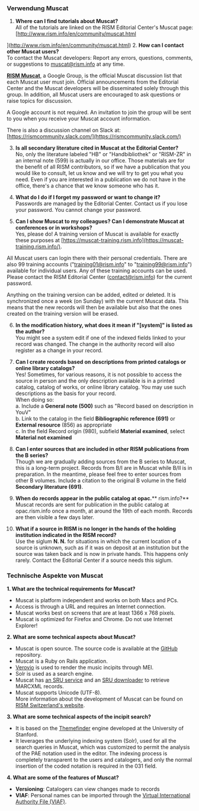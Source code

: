 ### Verwendung Muscat

1. **Where can I find tutorials about Muscat?**  
All of the tutorials are linked on the RISM Editorial Center's Muscat page: [http://www.rism.info/en/community/muscat.html  

](http://www.rism.info/en/community/muscat.html)
2. **How can I contact other Muscat users?**  
To contact the Muscat developers: Report any errors, questions, comments, or suggestions to muscat@rism.info at any time.   

**[RISM Muscat](https://groups.google.com/forum/#!forum/rism-muscat)**, a Google Group, is the official Muscat discussion list that each Muscat user must join. Official announcements from the Editorial Center and the Muscat developers will be disseminated solely through this group. In addition, all Muscat users are encouraged to ask questions or raise topics for discussion.   

A Google account is not required. An invitation to join the group will be sent to you when you receive your Muscat account information.  

There is also a discussion channel on Slack at:   
[https://rismcommunity.slack.com/](https://rismcommunity.slack.com/)  

3. **Is all secondary literature cited in Muscat at the Editorial Center?**  
No, only the literature labeled "HB" or "Handbibliothek" or "RISM-ZR" in an internal note (599) is actually in our office. Those materials are for the benefit of all RISM contributors, so if we have a publication that you would like to consult, let us know and we will try to get you what you need. Even if you are interested in a publication we do not have in the office, there's a chance that we know someone who has it.  

4. **What do I do if I forget my password or want to change it?**  
Passwords are managed by the Editorial Center. Contact us if you lose your password. You cannot change your password.  

5. **Can I show Muscat to my colleagues? Can I demonstrate Muscat at conferences or in workshops?**  
Yes, please do! A training version of Muscat is available for exactly these purposes at [https://muscat-training.rism.info](https://muscat-training.rism.info/).   

All Muscat users can login there with their personal credentials. There are also 99 training accounts ("training01@rism.info" to "training99@rism.info") available for individual users. Any of these training accounts can be used. Please contact the RISM Editorial Center (contact@rism.info) for the current password.  

Anything on the training version can be added, edited or deleted. It is synchronized once a week (on Sunday) with the current Muscat data. This means that the new records will then be available but also that the ones created on the training version will be erased.   

6. **In the modification history, what does it mean if "[system]" is listed as the author?**  
You might see a system edit if one of the indexed fields linked to your record was changed. The change in the authority record will also register as a change in your record.  

7. **Can I create records based on descriptions from printed catalogs or online library catalogs?**  
Yes! Sometimes, for various reasons, it is not possible to access the source in person and the only description available is in a printed catalog, catalog of works, or online library catalog. You may use such descriptions as the basis for your record.   
When doing so:  
a. Include a **General note (500)** such as "Record based on description in YouV"   
b. Link to the catalog in the field **Bibliographic reference (691)** or **External resource** (856) as appropriate   
c. In the field Record origin (980), subfield **Material examined**, select **Material not examined**   

8. **Can I enter sources that are included in other RISM publications from the B series?**  
Though we are gradually adding sources from the B series to Muscat, this is a long-term project. Records from B/I are in Muscat while B/II is in preparation. In the meantime, please feel free to enter sources from other B volumes. Include a citation to the original B volume in the field **Secondary literature (691)**.  

9. **When do records appear in the public catalog at opac.**** rism.info?**  
Muscat records are sent for publication in the public catalog at opac.rism.info once a month, at around the 19th of each month. Records are then visible a few days later.  

10. **What if a source in RISM is no longer in the hands of the holding institution indicated in the RISM record?**  
Use the siglum **N. N.** for situations in which the current location of a source is unknown, such as if it was on deposit at an institution but the source was taken back and is now in private hands. This happens only rarely. Contact the Editorial Center if a source needs this siglum.

###   

### Technische Aspekte von Muscat
**1. What are the technical requirements for Muscat?**  

- Muscat is platform independent and works on both Macs and PCs.
- Access is through a URL and requires an Internet connection.
- Muscat works best on screens that are at least 1366 x 768 pixels.
- Muscat is optimized for Firefox and Chrome. Do not use Internet Explorer!   

**2. What are some technical aspects about Muscat?**

- Muscat is open source. The source code is available at the [GitHub](https://github.com/rism-ch/muscat) repository.
- Muscat is a Ruby on Rails application.
- [Verovio](http://www.verovio.org/pae-examples.xhtml) is used to render the music incipits through MEI.
- Solr is used as a search engine.
- Muscat has [an SRU service](https://github.com/rism-ch/muscat/wiki/SRU) and an [SRU downloader](https://github.com/rism-international/sru-downloader) to retrieve MARCXML records.
- Muscat supports Unicode (UTF-8).  
More information about the development of Muscat can be found on [RISM Switzerland's website](http://rism-ch.org/infrastructure/muscat.html?locale=en).   


**3. What are some technical aspects of the incipit search?**

- It is based on the [Themefinder](http://www.themefinder.org/) engine developed at the University of Stanford.
- It leverages the underlying indexing system (Solr), used for all the search queries in Muscat, which was customized to permit the analysis of the PAE notation used in the editor. The indexing process is completely transparent to the users and catalogers, and only the normal insertion of the coded notation is required in the 031 field.  

**4. What are some of the features of Muscat?**

- **Versioning**: Catalogers can view changes made to records
- **VIAF**: Personal names can be imported through the [Virtual International Authority File (VIAF)](https://viaf.org/).

